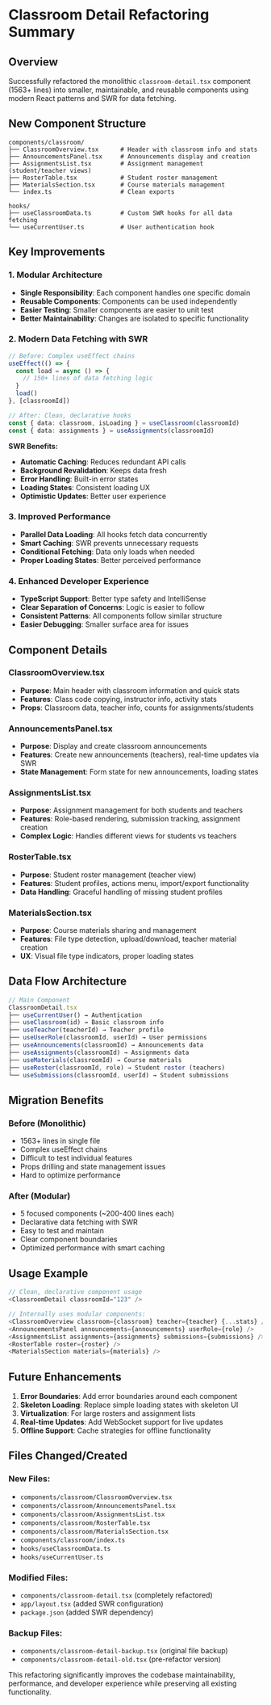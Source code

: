 # Classroom Detail Refactoring Summary

## Overview
Successfully refactored the monolithic `classroom-detail.tsx` component (1563+ lines) into smaller, maintainable, and reusable components using modern React patterns and SWR for data fetching.

## New Component Structure

```
components/classroom/
├── ClassroomOverview.tsx      # Header with classroom info and stats
├── AnnouncementsPanel.tsx     # Announcements display and creation
├── AssignmentsList.tsx        # Assignment management (student/teacher views)
├── RosterTable.tsx            # Student roster management  
├── MaterialsSection.tsx       # Course materials management
└── index.ts                   # Clean exports

hooks/
├── useClassroomData.ts        # Custom SWR hooks for all data fetching
└── useCurrentUser.ts          # User authentication hook
```

## Key Improvements

### 1. Modular Architecture
- **Single Responsibility**: Each component handles one specific domain
- **Reusable Components**: Components can be used independently
- **Easier Testing**: Smaller components are easier to unit test
- **Better Maintainability**: Changes are isolated to specific functionality

### 2. Modern Data Fetching with SWR
```typescript
// Before: Complex useEffect chains
useEffect(() => {
  const load = async () => {
    // 150+ lines of data fetching logic
  }
  load()
}, [classroomId])

// After: Clean, declarative hooks
const { data: classroom, isLoading } = useClassroom(classroomId)
const { data: assignments } = useAssignments(classroomId)
```

**SWR Benefits:**
- **Automatic Caching**: Reduces redundant API calls
- **Background Revalidation**: Keeps data fresh
- **Error Handling**: Built-in error states
- **Loading States**: Consistent loading UX
- **Optimistic Updates**: Better user experience

### 3. Improved Performance
- **Parallel Data Loading**: All hooks fetch data concurrently
- **Smart Caching**: SWR prevents unnecessary requests
- **Conditional Fetching**: Data only loads when needed
- **Proper Loading States**: Better perceived performance

### 4. Enhanced Developer Experience
- **TypeScript Support**: Better type safety and IntelliSense
- **Clear Separation of Concerns**: Logic is easier to follow
- **Consistent Patterns**: All components follow similar structure
- **Easier Debugging**: Smaller surface area for issues

## Component Details

### ClassroomOverview.tsx
- **Purpose**: Main header with classroom information and quick stats
- **Features**: Class code copying, instructor info, activity stats
- **Props**: Classroom data, teacher info, counts for assignments/students

### AnnouncementsPanel.tsx
- **Purpose**: Display and create classroom announcements
- **Features**: Create new announcements (teachers), real-time updates via SWR
- **State Management**: Form state for new announcements, loading states

### AssignmentsList.tsx
- **Purpose**: Assignment management for both students and teachers
- **Features**: Role-based rendering, submission tracking, assignment creation
- **Complex Logic**: Handles different views for students vs teachers

### RosterTable.tsx
- **Purpose**: Student roster management (teacher view)
- **Features**: Student profiles, actions menu, import/export functionality
- **Data Handling**: Graceful handling of missing student profiles

### MaterialsSection.tsx
- **Purpose**: Course materials sharing and management
- **Features**: File type detection, upload/download, teacher material creation
- **UX**: Visual file type indicators, proper loading states

## Data Flow Architecture

```typescript
// Main Component
ClassroomDetail.tsx
├── useCurrentUser() → Authentication
├── useClassroom(id) → Basic classroom info
├── useTeacher(teacherId) → Teacher profile
├── useUserRole(classroomId, userId) → User permissions
├── useAnnouncements(classroomId) → Announcements data
├── useAssignments(classroomId) → Assignments data
├── useMaterials(classroomId) → Course materials
├── useRoster(classroomId, role) → Student roster (teachers)
└── useSubmissions(classroomId, userId) → Student submissions
```

## Migration Benefits

### Before (Monolithic)
- 1563+ lines in single file
- Complex useEffect chains
- Difficult to test individual features
- Props drilling and state management issues
- Hard to optimize performance

### After (Modular)
- 5 focused components (~200-400 lines each)
- Declarative data fetching with SWR
- Easy to test and maintain
- Clear component boundaries
- Optimized performance with smart caching

## Usage Example

```typescript
// Clean, declarative component usage
<ClassroomDetail classroomId="123" />

// Internally uses modular components:
<ClassroomOverview classroom={classroom} teacher={teacher} {...stats} />
<AnnouncementsPanel announcements={announcements} userRole={role} />
<AssignmentsList assignments={assignments} submissions={submissions} />
<RosterTable roster={roster} />
<MaterialsSection materials={materials} />
```

## Future Enhancements

1. **Error Boundaries**: Add error boundaries around each component
2. **Skeleton Loading**: Replace simple loading states with skeleton UI
3. **Virtualization**: For large rosters and assignment lists
4. **Real-time Updates**: Add WebSocket support for live updates
5. **Offline Support**: Cache strategies for offline functionality

## Files Changed/Created

### New Files:
- `components/classroom/ClassroomOverview.tsx`
- `components/classroom/AnnouncementsPanel.tsx`
- `components/classroom/AssignmentsList.tsx`
- `components/classroom/RosterTable.tsx`
- `components/classroom/MaterialsSection.tsx`
- `components/classroom/index.ts`
- `hooks/useClassroomData.ts`
- `hooks/useCurrentUser.ts`

### Modified Files:
- `components/classroom-detail.tsx` (completely refactored)
- `app/layout.tsx` (added SWR configuration)
- `package.json` (added SWR dependency)

### Backup Files:
- `components/classroom-detail-backup.tsx` (original file backup)
- `components/classroom-detail-old.tsx` (pre-refactor version)

This refactoring significantly improves the codebase maintainability, performance, and developer experience while preserving all existing functionality.
